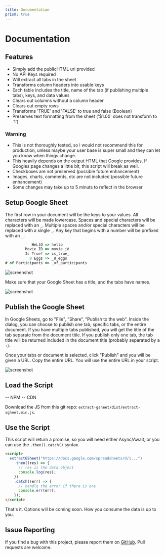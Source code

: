 ```yaml
---
title: Documentation
prism: true
---
```


<div class="container documentation">

# Documentation

## Features

- Simply add the publicHTML url provided
- No API Keys required
- Will extract all tabs in the sheet
- Transforms column headers into usable keys
- Each table includes the title, name of the tab (if publishing multiple tabs), keys, and data values
- Clears out columns without a column header
- Clears out empty rows
- Transforms 'TRUE' and 'FALSE' to true and false (Boolean)
- Preserves text formatting from the sheet ('$1.00' does not transform to '1')

<div class="alert alert-warning">
  
### Warning

- This is not thoroughly tested, so I would not recommend this for production, unless maybe your user base is super small and they can let you know when things change.
- This heavily depends on the output HTML that Google provides. If Googles page changes a little bit, this script will break as well.
- Checkboxes are not preserved (possible future enhancement)
- Images, charts, comments, etc are not included (possible future enhancement)
- Some changes may take up to 5 minuts to reflect in the browser

</div>

## Setup Google Sheet

The first row in your document will be the keys to your values. All characters will be made lowercase. Spaces and special characters will be replaced with an `_`. Multiple spaces and/or special characters will be replaced with a single `_`. Any key that begins with a number will be prefixed with an `_`.

```js
            HeLlO => hello
         Movie ID => movie_id
         Is True? => is_true_
           8 Eggs => _8_eggs
# of Participants => _of_participants
```

![screenshot](https://via.placeholder.com/600x300)

Make sure that your Google Sheet has a title, and the tabs have names.

![screenshot](https://via.placeholder.com/600x300)

## Publish the Google Sheet

In Google Sheets, go to "File", "Share", "Publish to the web". Inside the dialog, you can choose to publish one tab, specific tabs, or the entire document. If you have multiple tabs published, you will get the title of the tab separate from the document title. If you publish only one tab, the tab title will be returned included in the document title (probably separated by a `:`).

Once your tabs or document is selected, click "Publish" and you will be given a URL. Copy the entire URL. You will use the entire URL in your script.

![screenshot](https://via.placeholder.com/600x300)

## Load the Script

-- NPM
-- CDN

Download the JS from this git repo: `extract-gsheet/dist/extract-sgheet.min.js`.

## Use the Script

This script will return a promise, so you will need either Async/Await, or you can use the `.then().catch()` syntax.

```html
<script>
  extractGSheet("https://docs.google.com/spreadsheets/d/1...")
    .then((res) => {
      // res is the data object
      console.log(res);
    })
    .catch((err) => {
      // handle the error if there is one
      console.err(err);
    });
</script>
```

That's it. Options will be coming soon. How you consume the data is up to you.

## Issue Reporting

If you find a bug with this project, please report them on [GitHub](https://github.com/ngblaylock/extract-gsheet/issues). Pull requests are welcome.

</div>
